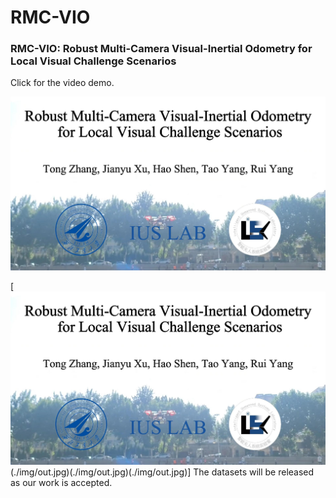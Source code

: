 # RMC-VIO

### RMC-VIO: Robust Multi-Camera Visual-Inertial Odometry for Local Visual Challenge Scenarios

Click for the video demo.

[![Video Demo](./img/out.jpg)](https://youtu.be/fVwBnhHjAYs)



[![data](./img/out.jpg)(./img/out.jpg)(./img/out.jpg)(./img/out.jpg)]
The datasets  will be released as our work is accepted.
